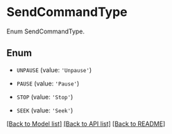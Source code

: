 # SendCommandType

Enum SendCommandType.

## Enum

* `UNPAUSE` (value: `'Unpause'`)

* `PAUSE` (value: `'Pause'`)

* `STOP` (value: `'Stop'`)

* `SEEK` (value: `'Seek'`)

[[Back to Model list]](README.md#documentation-for-models) [[Back to API list]](README.md#documentation-for-api-endpoints) [[Back to README]](README.md)


